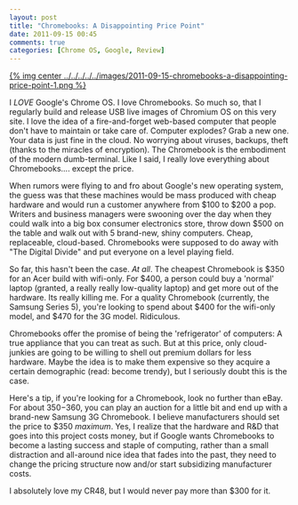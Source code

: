 ```yaml
---
layout: post
title: "Chromebooks: A Disappointing Price Point"
date: 2011-09-15 00:45
comments: true
categories: [Chrome OS, Google, Review]
---
```


[{% img center ../../../../../images/2011-09-15-chromebooks-a-disappointing-price-point-1.png %}](../../../../../images/2011-09-15-chromebooks-a-disappointing-price-point-1-full.png)

I *LOVE* Google's Chrome OS. I love Chromebooks. So much so, that I regularly build and release USB live images of Chromium OS on this very site. I love the idea of a fire-and-forget web-based computer that people don't have to maintain or take care of. Computer explodes? Grab a new one. Your data is just fine in the cloud. No worrying about viruses, backups, theft (thanks to the miracles of encryption). The Chromebook is the embodiment of the modern dumb-terminal. Like I said, I really love everything about Chromebooks.... except the price.

When rumors were flying to and fro about Google's new operating system, the guess was that these machines would be mass produced with cheap hardware and would run a customer anywhere from $100 to $200 a pop. Writers and business managers were swooning over the day when they could walk into a big box consumer electronics store, throw down $500 on the table and walk out with 5 brand-new, shiny computers. Cheap, replaceable, cloud-based. Chromebooks were supposed to do away with "The Digital Divide" and put everyone on a level playing field.

So far, this hasn't been the case. *At all*. The cheapest Chromebook is $350 for an Acer build with wifi-only. For $400, a person could buy a 'normal' laptop (granted, a really really low-quality laptop) and get more out of the hardware. Its really killing me. For a quality Chromebook (currently, the Samsung Series 5), you're looking to spend about $400 for the wifi-only model, and $470 for the 3G model. Ridiculous.

Chromebooks offer the promise of being the 'refrigerator' of computers: A true appliance that you can treat as such. But at this price, only cloud-junkies are going to be willing to shell out premium dollars for less hardware. Maybe the idea is to make them expensive so they acquire a certain demographic (read: become trendy), but I seriously doubt this is the case.

Here's a tip, if you're looking for a Chromebook, look no further than eBay. For about $350-$360, you can play an auction for a little bit and end up with a brand-new Samsung 3G Chromebook. I believe manufacturers should set the price to $350 *maximum*. Yes, I realize that the hardware and R&D that goes into this project costs money, but if Google wants Chromebooks to become a lasting success and staple of computing, rather than a small distraction and all-around nice idea that fades into the past, they need to change the pricing structure now and/or start subsidizing manufacturer costs.

I absolutely love my CR48, but I would never pay more than $300 for it.